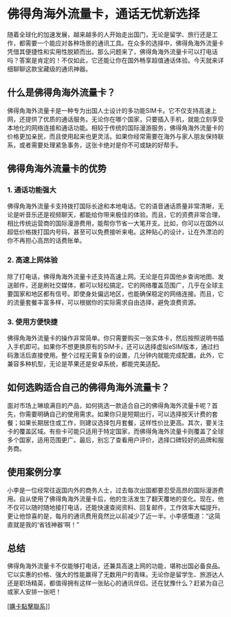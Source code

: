# 佛得角海外流量卡，通话无忧新选择

随着全球化的加速发展，越来越多的人开始走出国门，无论是留学、旅行还是工作，都需要一个能应对各种场景的通讯工具。在众多的选择中，佛得角海外流量卡凭借其便捷性和实用性脱颖而出。那么问题来了，佛得角海外流量卡可以打电话吗？答案是肯定的！不仅如此，它还能让你在国外畅享超值通话体验。今天就来详细聊聊这款宝藏级的通讯神器。

## 什么是佛得角海外流量卡？

佛得角海外流量卡是一种专为出国人士设计的多功能SIM卡。它不仅支持高速上网，还提供了优质的通话服务。无论你在哪个国家，只要插入手机，就能立刻享受本地化的网络连接和通话功能。相较于传统的国际漫游服务，佛得角海外流量卡的价格更加亲民，而且使用起来也更灵活。如果你经常需要在海外与家人朋友保持联系，或者需要处理紧急事务，这张卡绝对是你不可或缺的好帮手。

## 佛得角海外流量卡的优势

### 1. 通话功能强大
佛得角海外流量卡支持拨打国际长途和本地电话。它的语音通话质量非常清晰，无论是听音乐还是视频聊天，都能给你带来极佳的体验。而且，它的资费非常合理，相比传统运营商的国际漫游费用，能帮你节省一大笔开支。比如，你可以在国外以超低价格拨打国内号码，甚至可以免费接听来电。这种贴心的设计，让在外漂泊的你不再担心高昂的话费账单。

### 2. 高速上网体验
除了打电话，佛得角海外流量卡还支持高速上网。无论是在异国他乡查询地图、发送邮件，还是刷社交媒体，都可以轻松搞定。它的网络覆盖范围广，几乎在全球主要国家和地区都有信号。即使身处偏远地区，也能确保稳定的网络连接。而且，它的流量套餐丰富多样，可以根据你的实际需求自由选择，避免浪费资源。

### 3. 使用方便快捷
佛得角海外流量卡的操作非常简单。你只需要购买一张实体卡，然后按照说明书插入手机即可。如果你不想更换原有的SIM卡，还可以选择虚拟eSIM版本，通过扫码激活后直接使用。整个过程无需复杂的设置，几分钟内就能完成配置。此外，它兼容多种机型，无论是苹果还是安卓系统，都能完美适配。

## 如何选购适合自己的佛得角海外流量卡？

面对市场上琳琅满目的产品，如何挑选一款适合自己的佛得角海外流量卡呢？首先，你需要明确自己的使用需求。如果你只是短期出行，可以选择按天计费的套餐；如果长期居住或工作，则建议选择包月套餐，这样性价比更高。其次，要关注卡的覆盖区域。有些卡可能只适用于特定国家，而佛得角海外流量卡则覆盖了全球多个国家，适用范围更广。最后，别忘了查看用户评价，选择口碑较好的品牌和服务商。

## 使用案例分享

小李是一位经常往返国内外的商务人士，过去每次出国都要忍受高昂的国际漫游费用。自从使用了佛得角海外流量卡后，他的生活发生了翻天覆地的变化。现在，他不仅可以随时随地接打电话，还能快速查阅资料、回复邮件，工作效率大幅提升。更让他惊喜的是，每月的通讯费用竟然比以前减少了近一半。小李感慨道：“这简直就是我的‘省钱神器’啊！”

## 总结

佛得角海外流量卡不仅能够打电话，还兼具高速上网的功能，堪称出国必备良品。它以实惠的价格、强大的性能赢得了无数用户的青睐。无论你是留学生、旅游达人还是职场精英，都值得拥有这样一张贴心的通讯伴侣。还在犹豫什么？赶紧为自己或家人安排一张吧！

[[購卡點擊聯系](https://t.me/s/esim1088)]]